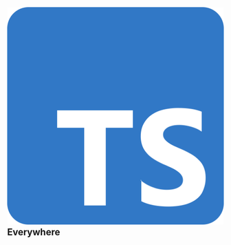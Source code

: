 <!-- .slide: data-background="#3178c6"-->

## ![](/img/icons/ts.svg) Everywhere</span>

<!-- .element class="flex" style="align-items: end" -->